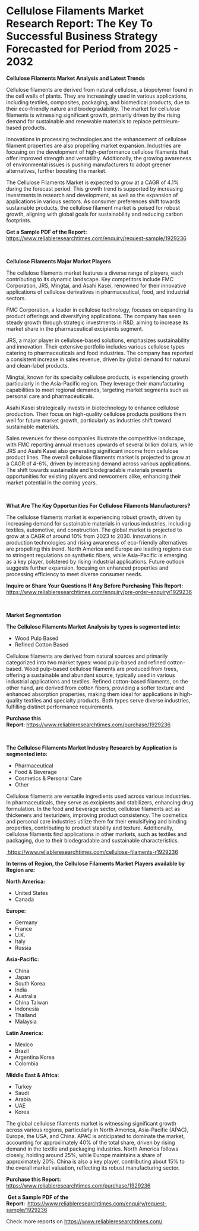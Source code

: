<p><h1>Cellulose Filaments Market Research Report: The Key To Successful Business Strategy Forecasted for Period from 2025 - 2032</h1></p><p><strong>Cellulose Filaments Market Analysis and Latest Trends</strong></p>
<p><p>Cellulose filaments are derived from natural cellulose, a biopolymer found in the cell walls of plants. They are increasingly used in various applications, including textiles, composites, packaging, and biomedical products, due to their eco-friendly nature and biodegradability. The market for cellulose filaments is witnessing significant growth, primarily driven by the rising demand for sustainable and renewable materials to replace petroleum-based products. </p><p>Innovations in processing technologies and the enhancement of cellulose filament properties are also propelling market expansion. Industries are focusing on the development of high-performance cellulose filaments that offer improved strength and versatility. Additionally, the growing awareness of environmental issues is pushing manufacturers to adopt greener alternatives, further boosting the market.</p><p>The Cellulose Filaments Market is expected to grow at a CAGR of 4.1% during the forecast period. This growth trend is supported by increasing investments in research and development, as well as the expansion of applications in various sectors. As consumer preferences shift towards sustainable products, the cellulose filament market is poised for robust growth, aligning with global goals for sustainability and reducing carbon footprints.</p></p>
<p><strong>Get a Sample PDF of the Report:&nbsp;</strong> <a href="https://www.reliableresearchtimes.com/enquiry/request-sample/1929236?utm_campaign=3258&utm_medium=2&utm_source=Github&utm_content=ia&utm_term=31032025&utm_id=cellulose-filaments">https://www.reliableresearchtimes.com/enquiry/request-sample/1929236</a></p>
<p>&nbsp;</p>
<p><strong>Cellulose Filaments Major Market Players</strong></p>
<p><p>The cellulose filaments market features a diverse range of players, each contributing to its dynamic landscape. Key competitors include FMC Corporation, JRS, Mingtai, and Asahi Kasei, renowned for their innovative applications of cellulose derivatives in pharmaceutical, food, and industrial sectors.</p><p>FMC Corporation, a leader in cellulose technology, focuses on expanding its product offerings and diversifying applications. The company has seen steady growth through strategic investments in R&D, aiming to increase its market share in the pharmaceutical excipients segment.</p><p>JRS, a major player in cellulose-based solutions, emphasizes sustainability and innovation. Their extensive portfolio includes various cellulose types catering to pharmaceuticals and food industries. The company has reported a consistent increase in sales revenue, driven by global demand for natural and clean-label products.</p><p>Mingtai, known for its specialty cellulose products, is experiencing growth particularly in the Asia-Pacific region. They leverage their manufacturing capabilities to meet regional demands, targeting market segments such as personal care and pharmaceuticals.</p><p>Asahi Kasei strategically invests in biotechnology to enhance cellulose production. Their focus on high-quality cellulose products positions them well for future market growth, particularly as industries shift toward sustainable materials.</p><p>Sales revenues for these companies illustrate the competitive landscape, with FMC reporting annual revenues upwards of several billion dollars, while JRS and Asahi Kasei also generating significant income from cellulose product lines. The overall cellulose filaments market is projected to grow at a CAGR of 4-6%, driven by increasing demand across various applications. The shift towards sustainable and biodegradable materials presents opportunities for existing players and newcomers alike, enhancing their market potential in the coming years.</p></p>
<p>&nbsp;</p>
<p><strong>What Are The Key Opportunities For Cellulose Filaments Manufacturers?</strong></p>
<p><p>The cellulose filaments market is experiencing robust growth, driven by increasing demand for sustainable materials in various industries, including textiles, automotive, and construction. The global market is projected to grow at a CAGR of around 10% from 2023 to 2030. Innovations in production technologies and rising awareness of eco-friendly alternatives are propelling this trend. North America and Europe are leading regions due to stringent regulations on synthetic fibers, while Asia-Pacific is emerging as a key player, bolstered by rising industrial applications. Future outlook suggests further expansion, focusing on enhanced properties and processing efficiency to meet diverse consumer needs.</p></p>
<p><strong>Inquire or Share Your Questions If Any Before Purchasing This Report:</strong> <a href="https://www.reliableresearchtimes.com/enquiry/pre-order-enquiry/1929236?utm_campaign=3258&utm_medium=2&utm_source=Github&utm_content=ia&utm_term=31032025&utm_id=cellulose-filaments">https://www.reliableresearchtimes.com/enquiry/pre-order-enquiry/1929236</a></p>
<p>&nbsp;</p>
<p><strong>Market Segmentation</strong></p>
<p><strong>The Cellulose Filaments Market Analysis by types is segmented into:</strong></p>
<p><ul><li>Wood Pulp Based</li><li>Refined Cotton Based</li></ul></p>
<p><p>Cellulose filaments are derived from natural sources and primarily categorized into two market types: wood pulp-based and refined cotton-based. Wood pulp-based cellulose filaments are produced from trees, offering a sustainable and abundant source, typically used in various industrial applications and textiles. Refined cotton-based filaments, on the other hand, are derived from cotton fibers, providing a softer texture and enhanced absorption properties, making them ideal for applications in high-quality textiles and specialty products. Both types serve diverse industries, fulfilling distinct performance requirements.</p></p>
<p><strong>Purchase this Report:&nbsp;</strong><a href="https://www.reliableresearchtimes.com/purchase/1929236?utm_campaign=3258&utm_medium=2&utm_source=Github&utm_content=ia&utm_term=31032025&utm_id=cellulose-filaments">https://www.reliableresearchtimes.com/purchase/1929236</a></p>
<p>&nbsp;</p>
<p><strong>The Cellulose Filaments Market Industry Research by Application is segmented into:</strong></p>
<p><ul><li>Pharmaceutical</li><li>Food & Beverage</li><li>Cosmetics & Personal Care</li><li>Other</li></ul></p>
<p><p>Cellulose filaments are versatile ingredients used across various industries. In pharmaceuticals, they serve as excipients and stabilizers, enhancing drug formulation. In the food and beverage sector, cellulose filaments act as thickeners and texturizers, improving product consistency. The cosmetics and personal care industries utilize them for their emulsifying and binding properties, contributing to product stability and texture. Additionally, cellulose filaments find applications in other markets, such as textiles and packaging, due to their biodegradable and sustainable characteristics.</p></p>
<p><a href="https://www.reliableresearchtimes.com/cellulose-filaments-r1929236?utm_campaign=3258&utm_medium=2&utm_source=Github&utm_content=ia&utm_term=31032025&utm_id=cellulose-filaments">&nbsp;https://www.reliableresearchtimes.com/cellulose-filaments-r1929236</a></p>
<p><strong>In terms of Region, the Cellulose Filaments Market Players available by Region are:</strong></p>
<p>
    <p> <strong> North America: </strong>
        <ul>
            <li>United States</li>
            <li>Canada</li>
        </ul>
        </p> 
    <p> <strong> Europe: </strong>
        <ul>
            <li>Germany</li>
            <li>France</li>
            <li>U.K.</li>
            <li>Italy</li>
            <li>Russia</li>
        </ul>
        </p> 
    <p> <strong> Asia-Pacific: </strong>
        <ul>
            <li>China</li>
            <li>Japan</li>
            <li>South Korea</li>
            <li>India</li>
            <li>Australia</li>
            <li>China Taiwan</li>
            <li>Indonesia</li>
            <li>Thailand</li>
            <li>Malaysia</li>
        </ul>
        </p> 
    <p> <strong> Latin America: </strong>
        <ul>
            <li>Mexico</li>
            <li>Brazil</li>
            <li>Argentina Korea</li>
            <li>Colombia</li>
        </ul>
        </p> 
    <p> <strong> Middle East & Africa: </strong>
        <ul>
            <li>Turkey</li>
            <li>Saudi</li>
            <li>Arabia</li>
            <li>UAE</li>
            <li>Korea</li>
        </ul>
    </p>
    </p>
<p><p>The global cellulose filaments market is witnessing significant growth across various regions, particularly in North America, Asia-Pacific (APAC), Europe, the USA, and China. APAC is anticipated to dominate the market, accounting for approximately 40% of the total share, driven by rising demand in the textile and packaging industries. North America follows closely, holding around 25%, while Europe maintains a share of approximately 20%. China is also a key player, contributing about 15% to the overall market valuation, reflecting its robust manufacturing sector.</p></p>
<p><strong>Purchase this Report: </strong><a href="https://www.reliableresearchtimes.com/purchase/1929236?utm_campaign=3258&utm_medium=2&utm_source=Github&utm_content=ia&utm_term=31032025&utm_id=cellulose-filaments">https://www.reliableresearchtimes.com/purchase/1929236</a></p>
<p>&nbsp;<strong>Get a Sample PDF of the Report:&nbsp;&nbsp;</strong><a href="https://www.reliableresearchtimes.com/enquiry/request-sample/1929236?utm_campaign=3258&utm_medium=2&utm_source=Github&utm_content=ia&utm_term=31032025&utm_id=cellulose-filaments">https://www.reliableresearchtimes.com/enquiry/request-sample/1929236</a></p>
<p><strong></strong></p>
<p>Check more reports on <a href="https://www.reliableresearchtimes.com/?utm_campaign=3258&utm_medium=2&utm_source=Github&utm_content=ia&utm_term=31032025&utm_id=cellulose-filaments">https://www.reliableresearchtimes.com/</a></p>